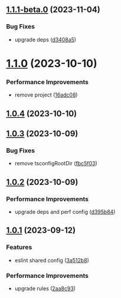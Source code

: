 ## [1.1.1-beta.0](https://github.com/x-wink/eslint-config/compare/v1.1.0...v1.1.1-beta.0) (2023-11-04)

### Bug Fixes

-   upgrade deps ([d3408a5](https://github.com/x-wink/eslint-config/commit/d3408a593c2add003f2628e7371ff6171faafb05))

# [1.1.0](https://github.com/x-wink/eslint-config/compare/v1.0.4...v1.1.0) (2023-10-10)

### Performance Improvements

-   remove project ([16adc08](https://github.com/x-wink/eslint-config/commit/16adc0883217156c44afd528b9dce93cf69dd836))

## [1.0.4](https://github.com/x-wink/eslint-config/compare/v1.0.3...v1.0.4) (2023-10-10)

## [1.0.3](https://github.com/x-wink/eslint-config/compare/v1.0.2...v1.0.3) (2023-10-09)

### Bug Fixes

-   remove tsconfigRootDir ([fbc5f03](https://github.com/x-wink/eslint-config/commit/fbc5f03e3da1e312f0877f34cfe76197a5456009))

## [1.0.2](https://github.com/x-wink/eslint-config/compare/v1.0.1...v1.0.2) (2023-10-09)

### Performance Improvements

-   upgrade deps and perf config ([d395b84](https://github.com/x-wink/eslint-config/commit/d395b84861e180e42aff82cbfb08ab402fa42eaa))

## [1.0.1](https://github.com/x-wink/eslint-config/compare/v1.0.0...v1.0.1) (2023-09-12)

### Features

-   eslint shared config ([3a512b8](https://github.com/x-wink/eslint-config/commit/3a512b8f3714ffc5b3b15df2eed1b76d497a1b8f))

### Performance Improvements

-   upgrade rules ([2aa8c93](https://github.com/x-wink/eslint-config/commit/2aa8c93e87742182b9a05e95e3a02e60965a0568))
